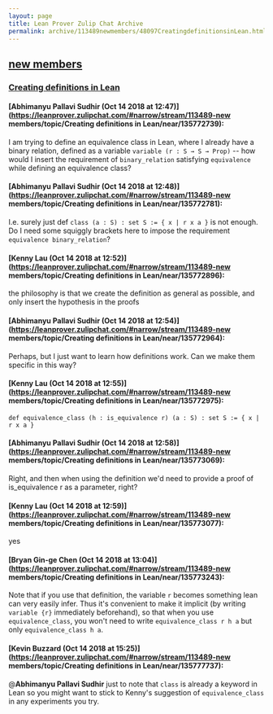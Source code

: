 ```yaml
---
layout: page
title: Lean Prover Zulip Chat Archive 
permalink: archive/113489newmembers/48097CreatingdefinitionsinLean.html
---
```


## [new members](index.html)
### [Creating definitions in Lean](48097CreatingdefinitionsinLean.html)

#### [Abhimanyu Pallavi Sudhir (Oct 14 2018 at 12:47)](https://leanprover.zulipchat.com/#narrow/stream/113489-new members/topic/Creating definitions in Lean/near/135772739):
I am trying to define an equivalence class in Lean, where I already have a binary relation, defined as a variable `variable (r : S → S → Prop)` -- how would I insert the requirement of `binary_relation` satisfying `equivalence` while defining an equivalence class?

#### [Abhimanyu Pallavi Sudhir (Oct 14 2018 at 12:48)](https://leanprover.zulipchat.com/#narrow/stream/113489-new members/topic/Creating definitions in Lean/near/135772781):
I.e. surely just def `class (a : S) : set S := { x | r x a }` is not enough. Do I need some squiggly brackets here to impose the requirement `equivalence binary_relation`?

#### [Kenny Lau (Oct 14 2018 at 12:52)](https://leanprover.zulipchat.com/#narrow/stream/113489-new members/topic/Creating definitions in Lean/near/135772896):
the philosophy is that we create the definition as general as possible, and only insert the hypothesis in the proofs

#### [Abhimanyu Pallavi Sudhir (Oct 14 2018 at 12:54)](https://leanprover.zulipchat.com/#narrow/stream/113489-new members/topic/Creating definitions in Lean/near/135772964):
Perhaps, but I just want to learn how definitions work. Can we make them specific in this way?

#### [Kenny Lau (Oct 14 2018 at 12:55)](https://leanprover.zulipchat.com/#narrow/stream/113489-new members/topic/Creating definitions in Lean/near/135772975):
`def equivalence_class (h : is_equivalence r) (a : S) : set S := { x | r x a }`

#### [Abhimanyu Pallavi Sudhir (Oct 14 2018 at 12:58)](https://leanprover.zulipchat.com/#narrow/stream/113489-new members/topic/Creating definitions in Lean/near/135773069):
Right, and then when using the definition we'd need to provide a proof of is_equivalence r as a parameter, right?

#### [Kenny Lau (Oct 14 2018 at 12:59)](https://leanprover.zulipchat.com/#narrow/stream/113489-new members/topic/Creating definitions in Lean/near/135773077):
yes

#### [Bryan Gin-ge Chen (Oct 14 2018 at 13:04)](https://leanprover.zulipchat.com/#narrow/stream/113489-new members/topic/Creating definitions in Lean/near/135773243):
Note that if you use that definition, the variable `r` becomes something lean can very easily infer. Thus it's convenient to make it implicit (by writing `variable {r}` immediately beforehand), so that when you use `equivalence_class`, you won't need to write `equivalence_class r h a` but only `equivalence_class h a`.

#### [Kevin Buzzard (Oct 14 2018 at 15:25)](https://leanprover.zulipchat.com/#narrow/stream/113489-new members/topic/Creating definitions in Lean/near/135777737):
@**Abhimanyu Pallavi Sudhir** just to note that `class` is already a keyword in Lean so you might want to stick to Kenny's suggestion of `equivalence_class` in any experiments you try.

